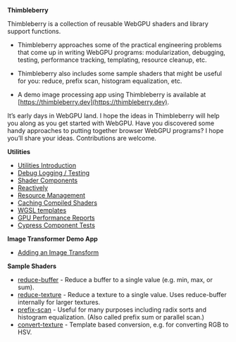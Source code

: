 **Thimbleberry**

Thimbleberry is a collection of reusable WebGPU shaders and library support functions.

- Thimbleberry approaches some of the practical engineering problems that come up in writing WebGPU programs: modularization, debugging, testing, performance tracking, templating, resource cleanup, etc.

- Thimbleberry also includes some sample shaders that might be useful for you: reduce, prefix scan, histogram equalization, etc.

- A demo image processing app using Thimbleberry is available at [https://thimbleberry.dev](https://thimbleberry.dev). 

It’s early days in WebGPU land. 
I hope the ideas in Thimbleberry will help you along as you get started with WebGPU. 
Have you discovered some handy approaches to putting together browser WebGPU programs?
I hope you’ll share your ideas. 
Contributions are welcome.

**Utilities**

- [Utilities Introduction](./doc/Utilities.md)
- [Debug Logging / Testing](./doc/Utilities.md#Debug-logging--testing)
- [Shader Components](./doc/Utilities.md#Shader-Components)
- [Reactively](./doc/Utilities.md#Reactively)
- [Resource Management](./doc/Utilities.md#Resource-Management)
- [Caching Compiled Shaders](./doc/Utilities.md#Caching-Compiled-Shaders)
- [WGSL templates](./doc/Utilities.md#WGSL-templates)
- [GPU Performance Reports](./doc/Utilities.md#CPU-Performance-Reports)
- [Cypress Component Tests](./doc/Utilities.md#Cypress-Component-Tests)

**Image Transformer Demo App**

- [Adding an Image Transform](./doc/Image-Transforms.md)

**Sample Shaders**

- [reduce-buffer](./src/reduce-buffer/) - Reduce a buffer to a single value (e.g. min, max, or sum).
- [reduce-texture](./src/reduce-texture/) - Reduce a texture to a single value. 
Uses reduce-buffer internally for larger textures.
- [prefix-scan](./src/prefix-scan/) - Useful for many purposes including radix sorts and histogram equalization.
(Also called prefix sum or parallel scan.) 
- [convert-texture](./src/convert-texture/) - Template based conversion, e.g. for converting RGB to HSV.
